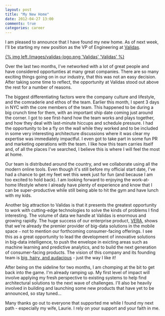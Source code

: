 ```yaml
---
layout: post
title: "My New Home"
date: 2012-04-27 13:00
comments: true
categories: career
---
```


I am pleased to announce that I have found my new home. As of next week, I'll be starting my new position as the VP of Engineering at [Validas](http://www.validas.com/).

[{% img left /images/validas-logo.png 'Validas' 'Validas' %}](http://www.validas.com/)

Over the last two months, I've networked with a lot of great people and have considered opportunties at many great companies. There are so many exciting things going on in our industry, that this was not an easy decision. After taking some time to reflect, the opportunity at Validas stood out above the rest for a number of reasons.

<!-- MORE -->

The biggest differentiating factors were the company culture and lifestyle, and the comraderie and ethos of the team. Earlier this month, I spent 3 days in NYC with the core members of the team. This happened to be during a big crunch time for them, with an important ship date coming just around the corner. I got to see first-hand how the team works and plays together, and how they deal with last-minute hiccups and schedule pressure. I had the opportunity to be a fly on the wall while they worked and to be included in some very interesting architecture discussions where it was clear my expertise was immediately impactful. I even got to take part in some fun PR and marketing operations with the team. I like how this team carries itself and, of all the places I've searched, I believe this is where I will feel the most at home.

Our team is distributed around the country, and we collaborate using all the modern online tools. Even though it's still before my official start date, I've had a chance to get my feet wet this week just for fun (and because I am too excited to hold back). I am looking forward to enjoying the work-at-home lifestyle where I already have plenty of experience and know that I can be super-productive while still being able to hit the gym and have lunch with my kids.

Another big attraction to Validas is that it presents the greatest opportunity to work with cutting-edge technologies to solve the kinds of problems I find interesting. The volume of data we handle at Validas is enormous and growing rapidly. The huge success of our enterprise product, [VERA](http://www.validas.com/solutions/vera-for-enterprise/), shows that we're already the premier provider of big-data solutions in the mobile space ⎯ not to mention our forthcoming consumer-facing offerings. I see this as a great opportunity to lead the development of innovative solutions in big-data intelligence, to push the envelope in exicting areas such as machine learning and predictive analytics, and to build the next generation of consumer-facing products. The vision of this company and its founding team is [big, hairy, and audacious](http://en.wikipedia.org/wiki/Big_Hairy_Audacious_Goal) - just the way I like it!

After being on the sideline for two months, I am chomping at the bit to get back into the game. I'm already ramping up. My first level of impact will involve applying my fresh perspective to existing systems to help find architectural solutions to the next wave of challenges. I'll also be heavily involved in building and launching some new products that have yet to be announced, so stay tuned...

Many thanks go out to everyone that supported me while I found my next path - especially my wife, Laurie. I rely on your support and your faith in me.
